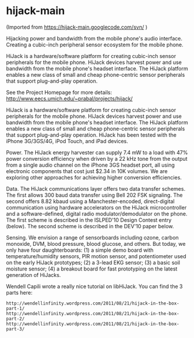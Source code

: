 # hijack-main
(Imported from https://hijack-main.googlecode.com/svn/ )

Hijacking power and bandwidth from the mobile phone's audio interface. Creating a cubic-inch peripheral sensor ecosystem for the mobile phone.

HiJack is a hardware/software platform for creating cubic-inch sensor peripherals for the mobile phone. HiJack devices harvest power and use bandwidth from the mobile phone's headset interface. The HiJack platform enables a new class of small and cheap phone-centric sensor peripherals that support plug-and-play operation.

See the Project Homepage for more details: http://www.eecs.umich.edu/~prabal/projects/hijack/

HiJack is a hardware/software platform for creating cubic-inch sensor peripherals for the mobile phone. HiJack devices harvest power and use bandwidth from the mobile phone's headset interface. The HiJack platform enables a new class of small and cheap phone-centric sensor peripherals that support plug-and-play operation. HiJack has been tested with the iPhone 3G/3GS/4G, iPod Touch, and iPad devices.

Power. The HiJack energy harvester can supply 7.4 mW to a load with 47% power conversion efficiency when driven by a 22 kHz tone from the output from a single audio channel on the iPhone 3GS headset port, all using electronic components that cost just $2.34 in 10K volumes. We are exploring other approaches for achieving higher conversion efficiencies.

Data. The HiJack communications layer offers two data transfer schemes. The first allows 300 baud data transfer using Bell 202 FSK signaling. The second offers 8.82 kbaud using a Manchester-encoded, direct-digital communication using hardware accelerators on the HiJack microcontroller and a software-defined, digital radio modulator/demodulator on the phone. The first scheme is described in the ISLPED'10 Design Contest entry (below). The second scheme is described in the DEV'10 paper below.

Sensing. We envision a range of sensorboards including ozone, carbon monoxide, DVM, blood pressure, blood glucose, and others. But today, we only have four daughterboards: (1) a simple demo board with temperature/humidity sensors, PIR motion sensor, and potentiometer used on the early HiJack prototypes; (2) a 3-lead EKG sensor; (3) a basic soil moisture sensor; (4) a breakout board for fast prototyping on the latest generation of HiJacks. 

Wendell Capili wrote a really nice tutorial on libHiJack. You can find the 3 parts here:

    http://wendellinfinity.wordpress.com/2011/08/21/hijack-in-the-box-part-1/
    http://wendellinfinity.wordpress.com/2011/08/21/hijack-in-the-box-part-2/
    http://wendellinfinity.wordpress.com/2011/08/21/hijack-in-the-box-part-3/

